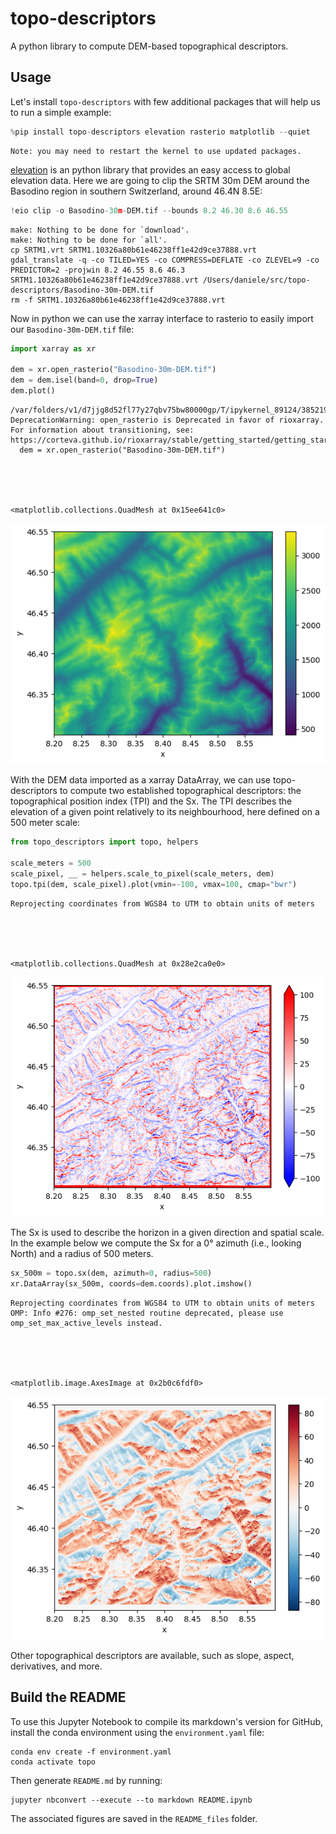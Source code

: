 # topo-descriptors

A python library to compute DEM-based topographical descriptors.

## Usage

Let's install `topo-descriptors` with few additional packages that will help us
to run a simple example:


```python
%pip install topo-descriptors elevation rasterio matplotlib --quiet
```

    Note: you may need to restart the kernel to use updated packages.


[elevation](https://github.com/bopen/elevation) is an python library that provides
an easy access to global elevation data. Here we are going to clip the SRTM 30m
DEM around the Basodino region in southern Switzerland, around 46.4N 8.5E:


```python
!eio clip -o Basodino-30m-DEM.tif --bounds 8.2 46.30 8.6 46.55
```

    make: Nothing to be done for `download'.
    make: Nothing to be done for `all'.
    cp SRTM1.vrt SRTM1.10326a80b61e46238ff1e42d9ce37888.vrt
    gdal_translate -q -co TILED=YES -co COMPRESS=DEFLATE -co ZLEVEL=9 -co PREDICTOR=2 -projwin 8.2 46.55 8.6 46.3 SRTM1.10326a80b61e46238ff1e42d9ce37888.vrt /Users/daniele/src/topo-descriptors/Basodino-30m-DEM.tif
    rm -f SRTM1.10326a80b61e46238ff1e42d9ce37888.vrt


Now in python we can use the xarray interface to rasterio to easily import our
`Basodino-30m-DEM.tif` file:


```python
import xarray as xr

dem = xr.open_rasterio("Basodino-30m-DEM.tif")
dem = dem.isel(band=0, drop=True)
dem.plot()
```

    /var/folders/v1/d7jjg8d52fl77y27qbv75bw80000gp/T/ipykernel_89124/3852191236.py:3: DeprecationWarning: open_rasterio is Deprecated in favor of rioxarray. For information about transitioning, see: https://corteva.github.io/rioxarray/stable/getting_started/getting_started.html
      dem = xr.open_rasterio("Basodino-30m-DEM.tif")





    <matplotlib.collections.QuadMesh at 0x15ee641c0>




    
![png](README_files/README_5_2.png)
    


With the DEM data imported as a xarray DataArray, we can use topo-descriptors to
compute two established topographical descriptors: the topographical position index
(TPI) and the Sx. The TPI describes the elevation of a given point relatively
to its neighbourhood, here defined on a 500 meter scale:


```python
from topo_descriptors import topo, helpers

scale_meters = 500
scale_pixel, __ = helpers.scale_to_pixel(scale_meters, dem)
topo.tpi(dem, scale_pixel).plot(vmin=-100, vmax=100, cmap="bwr")
```

    Reprojecting coordinates from WGS84 to UTM to obtain units of meters





    <matplotlib.collections.QuadMesh at 0x28e2ca0e0>




    
![png](README_files/README_7_2.png)
    


The Sx is used to describe the horizon in a given direction and spatial scale.
In the example below we compute the Sx for a 0° azimuth (i.e., looking North)
and a radius of 500 meters.


```python
sx_500m = topo.sx(dem, azimuth=0, radius=500)
xr.DataArray(sx_500m, coords=dem.coords).plot.imshow()
```

    Reprojecting coordinates from WGS84 to UTM to obtain units of meters
    OMP: Info #276: omp_set_nested routine deprecated, please use omp_set_max_active_levels instead.





    <matplotlib.image.AxesImage at 0x2b0c6fdf0>




    
![png](README_files/README_9_2.png)
    


Other topographical descriptors are available, such as slope, aspect, derivatives,
and more.

## Build the README

To use this Jupyter Notebook to compile its markdown's version for GitHub, install the
conda environment using the `environment.yaml` file:

```shell
conda env create -f environment.yaml
conda activate topo
```

Then generate `README.md` by running:

```shell
jupyter nbconvert --execute --to markdown README.ipynb
```

The associated figures are saved in the `README_files` folder.
